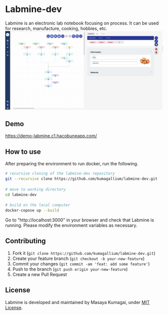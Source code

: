 # Labmine-dev
Labmine is an electronic lab notebook focusing on process.
It can be used for research, manufacture, cooking, hobbies, etc.
<img width="1180" alt="vpd-image" src="doc/images/Curry_Process.png">

## Demo 
https://demo-labmine.c1.hacobuneapp.com/

## How to use
After preparing the environment to run docker, run the following.
```sh
# recursive cloning of the labmine-dev repository
git --recursive clone https://github.com/kumagallium/labmine-dev.git

# move to working directory
cd labmine-dev

# build on the local computer
docker-copose up --build
```
Go to "http://localhost:3000" in your browser and check that Labmine is running.
Please modify the environment variables as necessary.

## Contributing
1. Fork it (`git clone https://github.com/kumagallium/labmine-dev.git`)
2. Create your feature branch (`git checkout -b your-new-feature`)
3. Commit your changes (`git commit -am 'feat: add some feature'`)
4. Push to the branch (`git push origin your-new-feature`)
5. Create a new Pull Request

## License
Labmine is developed and maintained by Masaya Kumagai, under [MIT License](LICENSE).